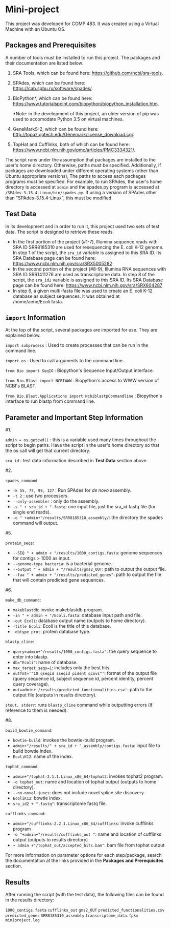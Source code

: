# Mini-project

This project was developed for COMP 483. It was created using a Virtual Machine with an Ubuntu OS.  


**Packages and Prerequisites**
------------------------------
A number of tools must be installed to run this project. The packages and their documentation are listed below:


1. SRA Tools, which can be found here: https://github.com/ncbi/sra-tools.

2. SPAdes, which can be found here: https://cab.spbu.ru/software/spades/.

3. BioPython*, which can be found here: https://www.tutorialspoint.com/biopython/biopython_installation.htm.
      
      *Note: in the development of this project, an older version of pip was used to accomodate Python 3.5 on virtual machines. 

4. GeneMarkS-2, which can be found here: http://topaz.gatech.edu/Genemark/license_download.cgi.

5. TopHat and Cufflinks, both of which can be found here: https://www.ncbi.nlm.nih.gov/pmc/articles/PMC3334321/.

The script runs under the assumption that packages are installed to the user's home directory. Otherwise, paths must be specified. Additionally, if packages are downloaded under different operating systems (other than Ubuntu appropriate versions), The paths to access each packages programs must be specified. For example, to run SPAdes, the user's home directory is accessed at ```admin``` and the spades.py program is accessed at ```/SPAdes-3.15.4-Linux/bin/spades.py```. If using a version of SPAdes other than "SPAdes-3.15.4-Linux", this must be modified.  

**Test Data**
-------------
In its development and in order to run it, this project used two sets of test data. The script is designed to retrieve these reads. 
- In the first portion of the project (#1-7), Illumina sequence reads with SRA ID SRR8185310 are used for resequencing the E. coli K-12 genome. In step 1 of the script, the ```sra_id``` variable is assigned to this SRA ID. Its SRA Database page can be found here: https://www.ncbi.nlm.nih.gov/sra/SRX5005282
- In the second portion of the project (#8-9), Illumina RNA sequences with SRA ID SRR1411276 are used as transcriptome data. In step 8 of the script, the ```sra_id2``` variable is assigned to this SRA ID. Its SRA Database page can be found here: https://www.ncbi.nlm.nih.gov/sra/SRX604287
- In step 6, a given multi-fasta file was used to create an E. coli K-12 database as subject sequences. It was obtained at /home/aene/Ecoli.fasta. 


**```import``` Information**
----------------------------
At the top of the script, several packages are imported for use. They are explained below.

```import subprocess``` : Used to create processes that can be run in the command line.

```import os``` : Used to call arguments to the command line.

```from Bio import SeqIO``` : Biopython's Sequence Input/Output interface.

```from Bio.Blast import NCBIWWW``` : Biopython's access to WWW version of NCBI's BLAST.

```from Bio.Blast.Applications import NcbiblastpCommandline``` : Biopython's interface to run blastp from command line.

**Parameter and Important Step Information**
------------------------------------------
#1.

```admin = os.getcwd()``` : this is a variable used many times throughout the script to begin paths. Have the script in the user's home directory so that the os call will get that current directory.  

```sra_id``` : test data information described in **Test Data** section above. 

#2. 

```spades_command```:
- ```-k 55, 77, 99, 127``` : Run SPAdes for _de novo_ assembly.
- ```-t 2``` : use two processors.
- ```--only-assembler``` : only do the assembly.
- ```-s " + sra_id + ".fastq```: one input file, just the sra_id.fastq file (for single end reads).
- ```-o " +admin+"/results/SRR8185310_assembly/```: the directory the spades command will output. 

#5. 

```protein_seqs```:
- ```--SEQ " + admin + "/results/1000_contigs.fasta```: genome sequences for contigs > 1000 as input.
- ```--genome-type bacteria```: is a bacterial genome.
- ```--output " + admin + "/results/gms2_OUT```: path to output the output file.
- ```--faa " + admin + "/results/predicted_genes"```: path to output the file that will contain predicted gene sequences.

#6. 

```make_db_command```: 
- ```makeblastdb```: invoke makeblastdb program.
- ```-in " + admin + "/Ecoli.fasta```: database input path and file.
- ```-out Ecoli```: database output name (outputs to home directory).
- ```-title Ecoli```: Ecoli is the title of this database.
- ```-dbtype prot```: protein database type.

```blastp_cline```: 
- ```query=admin+"/results/1000_contigs.fasta"```: the query sequence to enter into blastp.
- ```db="Ecoli"```: name of database. 
- ```max_target_seqs=1```: includes only the best hits.
- ```outfmt='"10 qseqid sseqid pident qcovs"'```: format of the output file (query sequence id, subject sequence id, percent identity, percent query coverage).
- ```out=admin+'/results/predicted_functionalities.csv'```: path to the output file (outputs in results directory).

```stout, stderr```: runs ```blastp_cline``` command while outputting errors (if reference to them is needed).

#8. 

```build_bowtie_command```:
- ```bowtie-build```: invokes the bowtie-build program.
- ```admin+"/results/" + sra_id + "_assembly/contigs.fasta```: input file to build bowtie index.
- ```EcoliK12```: name of the index.

```tophat_command```: 
- ```admin+"/tophat-2.1.1.Linux_x86_64/tophat2```: invokes tophat2 program.
- ```-o tophat_out```: name and location of tophat output (outputs to home directory).
- ```--no-novel-juncs```: does not include novel splice site discovery.
- ```EcoliK12```: bowtie index.
- ```sra_id2 + ".fastq"```: transcriptome fastq file.

```cufflinks_command```:
- ```admin+"/cufflinks-2.2.1.Linux_x86_64/cufflinks```: invoke cufflinks program
- ```-o "+admin+"/results/cufflinks_out "```: name and location of cufflinks output (outputs to results directory)
- ```+ admin +"/tophat_out/accepted_hits.bam"```: bam file from tophat output

 For more information on parameter options for each step/package, search the documentation at the links provided in the **Packages and Prerequisites** section.

**Results**
-----------

After running the script (with the test data), the following files can be found in the results directory:

```1000_contigs.fasta``` ```cufflinks_out``` ```gms2_OUT``` ```predicted_functionalities.csv``` ```predicted_genes``` ```SRR8185310_assembly``` ```transcriptome_data.fpkm``` ```miniproject.log```
